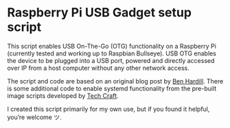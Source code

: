 # Raspberry Pi USB Gadget setup script

This script enables USB On-The-Go (OTG) functionality on a Raspberry Pi (currently tested and working up to Raspbian Bullseye). USB OTG enables the device to be plugged into a USB port, powered and directly accessed over IP from a host computer without any other network access.  

The script and code are based on an original blog post by [Ben Hardill](https://www.hardill.me.uk/wordpress/2019/11/02/pi4-usb-c-gadget/). There is some additional code to enable systemd functionality from the pre-built image scripts developed by [Tech Craft](https://github.com/techcraftco/rpi-usb-gadget/).

I created this script primarily for my own use, but if you found it helpful, you’re welcome ツ.
